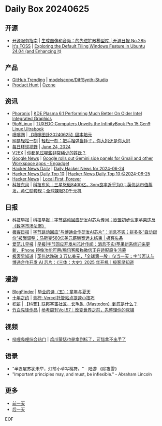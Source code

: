 # Daily Box 20240625

## 开源
- [开源服务指南](https://osguider.com/blog/) | [生成图像和音频：的先进扩散模型库 | 开源日报 No.285](https://osguider.com/blog/post/daily/daily-285/)
- [It's FOSS](https://itsfoss.com/) | [Exploring the Default Tiling Windows Feature in Ubuntu 24.04 (and Enhancing it)](https://itsfoss.com/ubuntu-tiling-windows/)

## 产品
- [GitHub Trending](https://github.com/trending?since=daily) | [modelscope/DiffSynth-Studio](https://github.com/modelscope/DiffSynth-Studio)
- [Product Hunt](https://www.producthunt.com) | [Ozone](https://www.producthunt.com/posts/ozone-3)

## 资讯
- [Phoronix](https://www.phoronix.com/) | [KDE Plasma 6.1 Performing Much Better On Older Intel Integrated Graphics](https://www.phoronix.com/news/KDE-Plasma-6.1-Intel-iGPU)
- [9to5Linux](https://9to5linux.com/) | [TUXEDO Computers Unveils the InfinityBook Pro 15 Gen9 Linux Ultrabook](https://9to5linux.com/tuxedo-computers-unveils-the-infinitybook-pro-15-gen9-linux-ultrabook)
- [喷嚏网](http://www.dapenti.com/blog/blog.asp?subjectid=70&name=xilei) | [【喷嚏图卦20240625】固本培元](http://www.dapenti.com/blog/more.asp?name=xilei&id=179478)
- [网易轻松一刻](https://m.163.com/touch/exclusive/sub/qsyk) | [轻松一刻：把手榴弹当锤子，你大妈还是你大妈](https://m.163.com/news/article/J5I7IAHN000181BR.html)
- [每日环球视野](https://idai.ly/) | [June 24, 2024](http://m.idai.ly/se/a193iG?1719158400)
- [V2EX](https://www.v2ex.com/) | [你都见过哪些非常稀少的姓氏？](https://www.v2ex.com/t/1052471)
- [Google News](https://news.google.com/topics/CAAqJggKIiBDQkFTRWdvSUwyMHZNRGRqTVhZU0FtVnVHZ0pWVXlnQVAB) | [Google rolls out Gemini side panels for Gmail and other Workspace apps - Engadget](https://news.google.com/rss/articles/CBMibmh0dHBzOi8vd3d3LmVuZ2FkZ2V0LmNvbS9nb29nbGUtcm9sbHMtb3V0LWdlbWluaS1zaWRlLXBhbmVscy1mb3ItZ21haWwtYW5kLW90aGVyLXdvcmtzcGFjZS1hcHBzLTEyMzAzODAzNC5odG1s0gEA?oc=5)
- [Hacker News Daily](https://www.daemonology.net/hn-daily/) | [Daily Hacker News for 2024-06-24](https://www.daemonology.net/hn-daily/2024-06-24.html)
- [Hacker News Daily Top 10](https://github.com/headllines/hackernews-daily) | [Hacker News Daily Top 10 @2024-06-25](https://github.com/headllines/hackernews-daily/issues/1446)
- [Hacker News](https://news.ycombinator.com/front) | [Local First, Forever](https://news.ycombinator.com/item?id=40786425)
- [科技东风](https://m.smzdm.com/tag/tn0400v/) | [科技东风｜三星怒砸8400亿，3nm良率近乎为0；英伟达市值蒸发，黄仁勋套现；全球裸眼3D千元机](https://post.m.smzdm.com/p/aqqpewdx/)

## 日报
- [科技早报](https://www.jiemian.com/lists/459.html) | [科技早报｜字节跳动回应研发AI芯片传闻；欧盟初步认定苹果违反《数字市场法案》](https://www.jiemian.com/article/11323442.html)
- [极客日报](https://blog.csdn.net/csdngeeknews) | [字节跳动回应“与博通合作研发AI芯片”：消息不实；拼多多“自动跟价”被曝调整；马斯克560亿美元薪酬案远未结束 | 极客头条](https://blog.csdn.net/weixin_39786569/article/details/139951706)
- [爱范儿早报](https://www.ifanr.com/category/ifanrnews) | [早报|字节回应开发AI芯片传闻：消息不实/苹果新系统迎来更新，iPhone 镜像功能可用/腾讯客服称微信正在适配原生鸿蒙](https://www.ifanr.com/1590149)
- [极客早知道](https://www.geekpark.net/column/74) | [英伟达跌破 3 万亿美元，「全球第一股」仅当一天；字节否认与博通合作开发 AI 芯片；《三体：大史》2025 年开机｜极客早知道](https://www.geekpark.net/news/337052)

## 漫游
- [BlogFinder](https://bf.zzxworld.com/) | [毕业的诗（五）：童年与夏天](https://lostdeer.xyz/poem-for-graduation-ep5/?utm_source=blogfinder)
- [十年之约](https://www.foreverblog.cn/feeds.html) | [青柠: Vercel托管站点提速小技巧](https://qninq.cn/archives/fastvercel.html)
- [积薪](https://firewood.news/) | [【科普】联邦宇宙社区，长毛象（Mastodon）到底是什么？](https://zhangke.space/%e3%80%90%e7%a7%91%e6%99%ae%e3%80%91%e8%81%94%e9%82%a6%e5%ae%87%e5%ae%99%e7%a4%be%e5%8c%ba%ef%bc%8c%e9%95%bf%e6%af%9b%e8%b1%a1%ef%bc%88mastodon%ef%bc%89%e5%88%b0%e5%ba%95%e6%98%af%e4%bb%80%e4%b9%88/)
- [竹白先锋作品](https://www.zhubai.wiki/) | [参考周刊Vol.57｜改变世界之前，先整理你的床铺](https://open.zhubai.wiki/a/l/t/z/pl/ouranswers/2417326254199345152)

## 视频
- [哔哩哔哩综合热门](https://www.bilibili.com/v/popular/all/) | [鸡爪蒙恬也是拿到标了，可惜拿不出手了](https://b23.tv/BV1mT421a78M)

## 语录
- "半盏屠苏犹未举，灯前小草写桃符。" - 陆游 《除夜雪》
- "Important principles may, and must, be inflexible." - Abraham Lincoln

## 更多
- [前一天](daily-box-20240624.md)
- [后一天](daily-box-20240626.md)

EOF